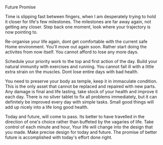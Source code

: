 Future Promise

Time is slipping fast between fingers, when I am desperately trying to hold 
it closer for life's few milestones.
The milestones are far away again, not getting any closer.
Step back one moment, look where your trajectory is now pointing to.

Re-organise your life again, dont get comfortable with the current safe Home environment.
You'll move out again soon. Rather start doing the activites from now itself. You cannot
afford to lose any more days.

Schedule your priority work to the top and first action of the day.
Build your natural immunity with exercises and running. You cannot fall ill
with a little extra strain on the muscles. Dont lose entire days with bad health.

You need to preserve your body as temple, keep it in immaculate condition.
This is the only asset that cannot be replaced and repaired with new parts.
Any damage is final and life lasting, take stock of your health and improve it each day.
There is no silver tablet to fix all problems immediately, but it can definitely be 
improved every day with simple tasks. Small good things will add up nicely into a life long good health.

Today and future, will come to pass. Its better to have travelled in the direction of one's choice
rather than buffeted by the vagaries of life.
Take control of each minute and hour, Your life will change into the design that you made.
Make precise design for today and future. The promise of better future is accomplished with today's effort done right.